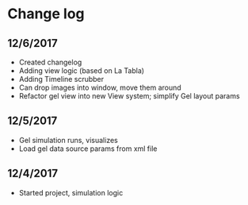 # Change log

## 12/6/2017

- Created changelog
- Adding view logic (based on La Tabla)
- Adding Timeline scrubber
- Can drop images into window, move them around 
- Refactor gel view into new View system; simplify Gel layout params

## 12/5/2017

- Gel simulation runs, visualizes
- Load gel data source params from xml file

## 12/4/2017

- Started project, simulation logic

